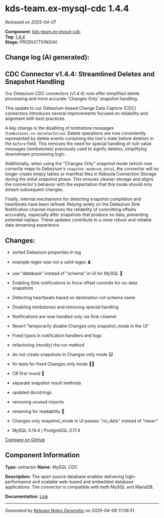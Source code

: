 #  kds-team.ex-mysql-cdc 1.4.4

_Released on 2025-04-07_

**Component:** [kds-team.ex-mysql-cdc](https://github.com/keboola/python-cdc-component)  
**Tag:** [1.4.4](https://github.com/keboola/python-cdc-component/releases/tag/1.4.4)  
**Stage:** PRODUCTION(GA)


## Change log (AI generated):
## CDC Connector v1.4.4: Streamlined Deletes and Snapshot Handling
Our Debezium CDC connectors (v1.4.4) now offer simplified delete processing and more accurate 'Changes Only' snapshot handling.

This update to our Debezium-based Change Data Capture (CDC) connectors introduces several improvements focused on reliability and alignment with best practices.

A key change is the disabling of tombstone messages (`tombstones.on.delete=false`). Delete operations are now consistently represented by delete events containing the row's state before deletion in the `before` field. This removes the need for special handling of null-value messages (tombstones) previously used to signify deletes, simplifying downstream processing logic.

Additionally, when using the "Changes Only" snapshot mode (which now correctly maps to Debezium's `snapshot.mode=no_data`), the connector will no longer create empty tables or manifest files in Keboola Connection Storage during the initial snapshot phase. This ensures cleaner storage and aligns the connector's behavior with the expectation that this mode should only stream subsequent changes.

Finally, internal mechanisms for detecting snapshot completion and heartbeats have been refined. Relying solely on the Debezium Sink Notification channel improves the reliability of committing offsets accurately, especially after snapshots that produce no data, preventing potential replays. These updates contribute to a more robust and reliable data streaming experience.



## Changes:



- sorted Debezium properties in log 




- example regex was not a valid regex 🪲 




- use "database" instead of "schema" in UI for MySQL 🐬 




- Enabling Sink notifications to force offset commits for no-data snapshots 




- Detecting heartbeats based on destination not schema name 




- Disabling tombstones and removing special handling 




- Notifications are now handled only via Sink channel 




- Revert "temporarily disable Changes only snapshot_mode in the UI" 




- Fixed typos in notification handlers and logs 




- refactoring (mostly) the run method 




- do not create snapshots in Changes only mode 🙀 




- fix tests for fixed Changes only mode 👷‍♂️ 




- CR first round 🥊 




- separate snapshot result methods 




- updated docstrings 




- removing unused imports 




- renaming for readability 👀 




- Changes only snapshot_mode in UI passes "no_data" instead of "never" 




- MySQL 0.14.4 / PostgreSQL 0.17.4 



[Compare on GitHub](https://github.com/keboola/python-cdc-component/compare/1.4.3...1.4.4)



## Component Information
**Type:** extractor
**Name:** MySQL CDC

**Description:** The open source database enables delivering high-performance and scalable web-based and embedded database applications. The connector is compatible with both MySQL and MariaDB.


**Documentation:** [Link](https://help.keboola.com/components/extractors/database/mysql/#mysql-log-based-cdc)



---
_Generated by [Release Notes Generator](https://github.com/keboola/release-notes-generator)
on 2025-04-08 17:06:51_